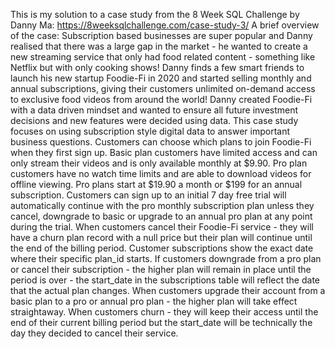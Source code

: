 This is my solution to a case study from the 8 Week SQL Challenge by Danny Ma: https://8weeksqlchallenge.com/case-study-3/ 
A brief overview of the case: 
  Subscription based businesses are super popular and Danny realised that there was a large gap in the market - he wanted to create a new streaming service that only had food related content - something like Netflix but with only cooking shows! Danny finds a few smart friends to launch his new startup Foodie-Fi in 2020 and started selling monthly and annual subscriptions, giving their customers unlimited on-demand access to exclusive food videos from around the world! Danny created Foodie-Fi with a data driven mindset and wanted to ensure all future investment decisions and new features were decided using data. This case study focuses on using subscription style digital data to answer important business questions. 
  Customers can choose which plans to join Foodie-Fi when they first sign up. Basic plan customers have limited access and can only stream their videos and is only available monthly at $9.90. Pro plan customers have no watch time limits and are able to download videos for offline viewing. Pro plans start at $19.90 a month or $199 for an annual subscription. Customers can sign up to an initial 7 day free trial will automatically continue with the pro monthly subscription plan unless they cancel, downgrade to basic or upgrade to an annual pro plan at any point during the trial. When customers cancel their Foodie-Fi service - they will have a churn plan record with a null price but their plan will continue until the end of the billing period.
  Customer subscriptions show the exact date where their specific plan_id starts. If customers downgrade from a pro plan or cancel their subscription - the higher plan will remain in place until the period is over - the start_date in the subscriptions table will reflect the date that the actual plan changes. When customers upgrade their account from a basic plan to a pro or annual pro plan - the higher plan will take effect straightaway. When customers churn - they will keep their access until the end of their current billing period but the start_date will be technically the day they decided to cancel their service.
